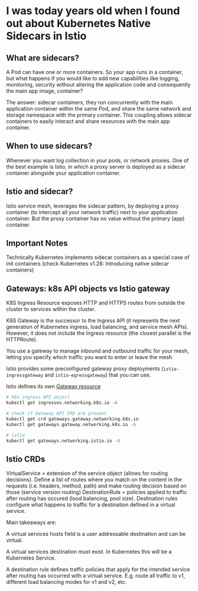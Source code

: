 # I was today years old when I found out about Kubernetes Native Sidecars in Istio


## What are sidecars?

A Pod can have one or more containers. So your app runs in a container, but what happens if you would like to add new capabilities like logging, monitoring, security without altering the application code and consequently the main app image, container?

The answer: sidecar containers, they run concurrently with the main application container within the same Pod, and share the same network and storage namespace with the primary container. This coupling allows sidecar containers to easily interact and share resources with the main app container.

## When to use sidecars?

Whenever you want log collection in your pods, or network proxies. One of the best example is Istio, in which a proxy server is deployed as a sidecar container alongside your application container.

## Istio and sidecar?

Istio service mesh, leverages the sidecar pattern, by deploying a proxy container (to intercept all your network traffic) next to your application container. But the proxy container has no value without the primary (app) container.

## Important Notes

Technically Kubernetes implements sidecar containers as a special case of init containers (check Kubernetes v1.28: Introducing native sidecar containers)

## Gateways: k8s API objects vs Istio gateway

K8S Ingress Resource exposes HTTP and HTTPS routes from outside the cluster to services within the cluster.

K8S Gateway is the successor to the Ingress API (it represents the next generation of Kubernetes ingress, load balancing, and service mesh APIs). However, it does not include the Ingress resource (the closest parallel is the HTTPRoute).

You use a gateway to manage inbound and outbound traffic for your mesh, letting you specify which traffic you want to enter or leave the mesh

Istio provides some preconfigured gateway proxy deployments (`istio-ingressgateway` and `istio-egressgateway`) that you can use. 

Istio defines its own [Gateway resource](https://istio.io/latest/docs/reference/glossary/#gateway)
```bash
# k8s ingress API object
kubectl get ingresses.networking.k8s.io -A

# check if Gateway API CRD are present
kubectl get crd gateways.gateway.networking.k8s.io
kubectl get gateways.gateway.networking.k8s.io -A

# istio 
kubectl get gateways.networking.istio.io -A 
```

## Istio CRDs

VirtualService = extension of the service object (allows for routing decisions). Define a list of routes where you match on the content in the requests (i.e. headers, method, path) and  make routing decision based on those (service version routing)
DestinationRule = policies applied to traffic after routing has occured (lood balancing, pool size). Destination rules configure what happens to traffic for a destination defined in a virtual service.

Main takeaways are:

A virtual services hosts field is a user addressable destination and can be virtual.

A virtual services destination must exist. In Kubernetes this will be a Kubernetes Service.

A destination rule defines traffic policies that apply for the intended service after routing has occurred with a virtual service. E.g. route all traffic to v1, different load balancing modes for v1 and v2, etc.